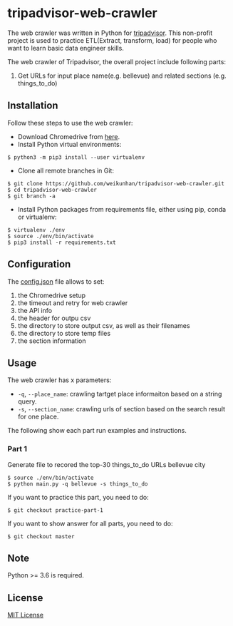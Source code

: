 # tripadvisor-web-crawler

The web crawler was written in Python for [tripadvisor](https://www.tripadvisor.com/). This non-profit project is used to practice ETL(Extract, transform, load) for people who want to learn basic data engineer skills. 

The web crawler of Tripadvisor, the overall project include following parts:

1. Get URLs for input place name(e.g. bellevue) and related sections (e.g. things_to_do)

## Installation

Follow these steps to use the web crawler:

- Download Chromedrive from [here](https://chromedriver.chromium.org/).
- Install Python virtual environments:

```
$ python3 -m pip3 install --user virtualenv
```

- Clone all remote branches in Git:

```
$ git clone https://github.com/weikunhan/tripadvisor-web-crawler.git
$ cd tripadvisor-web-crawler
$ git branch -a
```

- Install Python packages from requirements file, either using pip, conda or virtualenv:

```
$ virtualenv ./env
$ source ./env/bin/activate
$ pip3 install -r requirements.txt
```

## Configuration

The [config.json](./config.json) file allows to set:

1. the Chromedrive setup
2. the timeout and retry for web crawler
3. the API info
4. the header for outpu csv
5. the directory to store output csv, as well as their filenames
6. the directory to store temp files
7. the section information

## Usage

The web crawler has x parameters:

- `-q`, `--place_name`: crawling tartget place informaiton based on a string query.
- `-s`, `--section_name`: crawling urls of section based on the search result for one place.

The following show each part run examples and instructions.

### Part 1

Generate file to recored the top-30 things_to_do URLs bellevue city 

```
$ source ./env/bin/activate 
$ python main.py -q bellevue -s things_to_do
```

If you want to practice this part, you need to do:

```
$ git checkout practice-part-1
```

If you want to show answer for all parts, you need to do:

```
$ git checkout master
```

## Note

Python >= 3.6 is required.

## License

[MIT License](./LICENSE)


